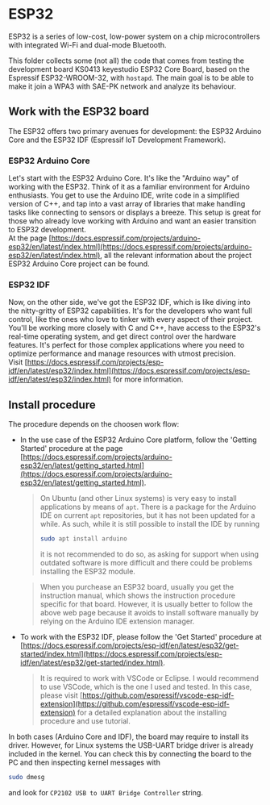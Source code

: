 # ESP32
ESP32 is a series of low-cost, low-power system on a chip microcontrollers with integrated Wi-Fi and dual-mode Bluetooth.

This folder collects some (not all) the code that comes from testing the development board KS0413 keyestudio ESP32 Core Board, based on the Espressif ESP32-WROOM-32, with `hostapd`.
The main goal is to be able to make it join a WPA3 with SAE-PK network and analyze its behaviour.

## Work with the ESP32 board
The ESP32 offers two primary avenues for development: the ESP32 Arduino Core and the ESP32 IDF (Espressif IoT Development Framework).

### ESP32 Arduino Core
Let's start with the ESP32 Arduino Core. It's like the "Arduino way" of working with the ESP32. Think of it as a familiar environment for Arduino enthusiasts.
You get to use the Arduino IDE, write code in a simplified version of C++, and tap into a vast array of libraries that make handling tasks like
connecting to sensors or displays a breeze. This setup is great for those who already love working with Arduino and want an easier transition to ESP32 development.<br>
At the page [https://docs.espressif.com/projects/arduino-esp32/en/latest/index.html](https://docs.espressif.com/projects/arduino-esp32/en/latest/index.html),
all the relevant information about the project ESP32 Arduino Core project can be found.

### ESP32 IDF
Now, on the other side, we've got the ESP32 IDF, which is like diving into the nitty-gritty of ESP32 capabilities. It's for the developers who want full control,
like the ones who love to tinker with every aspect of their project. You'll be working more closely with C and C++, have access to the ESP32's real-time operating system,
and get direct control over the hardware features. It's perfect for those complex applications where you need to optimize performance and manage resources with utmost precision.<br>
Visit [https://docs.espressif.com/projects/esp-idf/en/latest/esp32/index.html](https://docs.espressif.com/projects/esp-idf/en/latest/esp32/index.html) for more information.


## Install procedure
The procedure depends on the choosen work flow:
- In the use case of the ESP32 Arduino Core platform, follow the 'Getting Started' procedure at the page
  [https://docs.espressif.com/projects/arduino-esp32/en/latest/getting_started.html](https://docs.espressif.com/projects/arduino-esp32/en/latest/getting_started.html).
    > On Ubuntu (and other Linux systems) is very easy to install applications by means of `apt`.
    > There is a package for the Arduino IDE on current `apt` repositories, but it has not been updated for a while. As such, while it is still possible to install the IDE by running
    > ```bash
    > sudo apt install arduino
    > ```
    > it is not recommended to do so, as asking for support when using outdated software is more difficult and there could be problems installing the ESP32 module.

  > When you purchease an ESP32 board, usually you get the instruction manual, which shows the instruction procedure specific for that board. However, it is usually better
  > to follow the above web page because it avoids to install software manually by relying on the Arduino IDE extension manager.

- To work with the ESP32 IDF, please follow the 'Get Started' procedure at
  [https://docs.espressif.com/projects/esp-idf/en/latest/esp32/get-started/index.html](https://docs.espressif.com/projects/esp-idf/en/latest/esp32/get-started/index.html).
    > It is required to work with VSCode or Eclipse. I would recommend to use VSCode, which is the one I used and tested.
    > In this case, please visit [https://github.com/espressif/vscode-esp-idf-extension](https://github.com/espressif/vscode-esp-idf-extension) for a detailed explanation about
    > the installing procedure and use tutorial.

In both cases (Arduino Core and IDF), the board may require to install its driver.
However, for Linux systems the USB-UART bridge driver is already included in the kernel.
You can check this by connecting the board to the PC and then inspecting kernel messages with
```bash
sudo dmesg
```
and look for `CP2102 USB to UART Bridge Controller` string.
